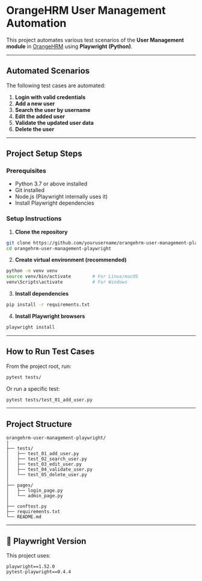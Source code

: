 # OrangeHRM User Management Automation

This project automates various test scenarios of the **User Management module** in [OrangeHRM](https://opensource-demo.orangehrmlive.com/) using **Playwright (Python)**.

---

##  Automated Scenarios

The following test cases are automated:

1. **Login with valid credentials**
2. **Add a new user**
3. **Search the user by username**
4. **Edit the added user**
5. **Validate the updated user data**
6. **Delete the user**

---

##  Project Setup Steps

### Prerequisites

- Python 3.7 or above installed
- Git installed
- Node.js (Playwright internally uses it)
- Install Playwright dependencies

### Setup Instructions

1. **Clone the repository**

```bash
git clone https://github.com/yourusername/orangehrm-user-management-playwright.git
cd orangehrm-user-management-playwright
```

2. **Create virtual environment (recommended)**

```bash
python -m venv venv
source venv/bin/activate        # For Linux/macOS
venv\Scripts\activate           # For Windows
```

3. **Install dependencies**

```bash
pip install -r requirements.txt
```

4. **Install Playwright browsers**

```bash
playwright install
```

---

##  How to Run Test Cases

From the project root, run:

```bash
pytest tests/
```

Or run a specific test:

```bash
pytest tests/test_01_add_user.py
```

---

##  Project Structure

```
orangehrm-user-management-playwright/
│
├── tests/
│   ├── test_01_add_user.py
│   ├── test_02_search_user.py
│   ├── test_03_edit_user.py
│   ├── test_04_validate_user.py
│   └── test_05_delete_user.py
│
├── pages/
│   ├── login_page.py
│   └── admin_page.py
│
├── conftest.py
├── requirements.txt
└── README.md
```

---

## 🔧 Playwright Version

This project uses:

```
playwright==1.52.0
pytest-playwright==0.4.4
```







